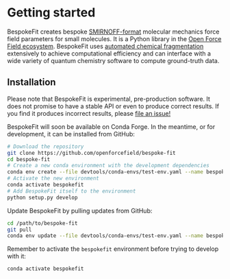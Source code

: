 # Getting started

BespokeFit creates bespoke [SMIRNOFF-format] molecular mechanics force field parameters for small molecules. It is a Python library in the [Open Force Field ecosystem]. BespokeFit uses [automated chemical fragmentation] extensively to achieve computational efficiency and can interface with a wide variety of quantum chemistry software to compute ground-truth data.

[Open Force Field ecosystem]: https://openforcefield.org/software/#core-infrastructure
[SMIRNOFF-format]: https://openforcefield.github.io/standards/standards/smirnoff/
[automated chemical fragmentation]: https://fragmenter.readthedocs.io/en/latest/

## Installation

Please note that BespokeFit is experimental, pre-production software. It does not promise to have a stable API or even to produce correct results. If you find it produces incorrect results, please [file an issue!]

BespokeFit will soon be available on Conda Forge. In the meantime, or for development, it can be installed from GitHub:

```sh
# Download the repository
git clone https://github.com/openforcefield/bespoke-fit
cd bespoke-fit
# Create a new conda environment with the development dependencies
conda env create --file devtools/conda-envs/test-env.yaml --name bespokefit
# Activate the new environment
conda activate bespokefit
# Add BespokeFit itself to the environment
python setup.py develop
```

Update BespokeFit by pulling updates from GitHub:

```sh
cd /path/to/bespoke-fit
git pull
conda env update --file devtools/conda-envs/test-env.yaml --name bespokefit 
```

Remember to activate the `bespokefit` environment before trying to develop with it:

```sh
conda activate bespokefit
```

[file an issue!]: https://github.com/openforcefield/bespoke-fit/issues/new/choose